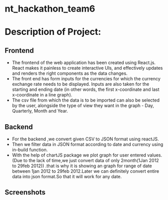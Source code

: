 # nt_hackathon_team6

# Description of Project:
## Frontend
 - The frontend of the web application has been created using React.js. React makes it painless to create interactive UIs, and effectively updates and renders the right components as the data changes. 
 - The front end has form inputs for the currencies for which the currency exchange rate needs to be displayed. Inputs are also taken for the starting and ending date (in other words, the first x-coordinate and last x-coordinate in a line graph). 
 - The csv file from which the data is to be imported can also be selected by the user, alongside the type of view they want in the graph - Day, Quarterly, Month and Year. 

## Backend
- For the backend ,we convert given CSV to JSON format  using  reactJS.
- Then we filter data in JSON format according to date and currency using in-build function.
-  With the help of chartJS package we plot graph for user entered values.
(Due to the lack  of time,we just convert data of only 2month(1Jan 2012 to 29feb 2012)) .that is why it is showing an graph for range of date between 1jan 2012 to 29feb 2012.Later we can definitely convert entire data into json format.So that  it will work for any date.

## Screenshots
